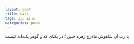 ```yaml
---
layout: post
title: حافظ
tags: حافظ غزل
categories: poem
---
```


یا رب آن شاهوش ماه‌رخ زهره جبین / در یکتای که و گوهر یک‌دانه کیست